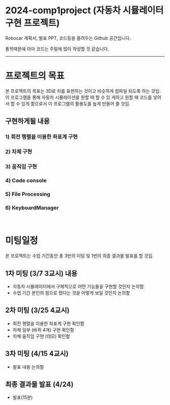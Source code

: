 # 2024-comp1project (자동차 시뮬레이터 구현 프로젝트)
Robocar 계획서, 발표 PPT, 코드등을 올려두는 Github 공간입니다.

통학때문에 아마 코드는 주말에 많이 작성할 것 같습니다.

------------

# 프로젝트의 목표
본 프로젝트의 목표는 3D로 차를 표현하는 것이고 비슷하게 컴파일 되도록 하는 것임. 
이 프로그램을 통해 자동차 시뮬레이션을 원할 때 할 수 있 게하고 원할 때 코드를 넣어서 할 수 있게 함으로서 이 프로그램의 활용도를 높게 만들어 줄 것임.

## 구현하게될 내용

### 1) 회전 행렬을 이용한 좌표계 구현

### 2) 차체 구현

### 3) 움직임 구현

### 4) Code console

### 5) File Processing

### 6) KeyboardManager


<br>

# 미팅일정
본 프로젝트는 수업 기간동안 총 3번의 미팅 및 1번의 최종 결과물 발표를 할 것임.

## 1차 미팅 (3/7 3교시) 내용
- 자동차 시뮬레이터에서 구체적으로 어떤 기능들을 구현할 것인지 논의함 
- 수업 기간 본인의 힘으로 했다는 것을 어떻게 보일 것인지 논의함 

## 2차 미팅 (3/25 4교시)
- 회전 행렬을 이용한 좌표계 구현 확인함
- 차체 일부 (바퀴 4개) 구현 확인함
- 차체 움직임 구현 (데모) 확인함

## 3차 미팅 (4/15 4교시) 
- 발표 내용 논의함


## 최종 결과물 발표 (4/24)
- 발표(15분)
